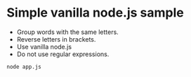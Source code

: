# Simple vanilla node.js sample
* Group words with the same letters.
* Reverse letters in brackets.
* Use vanilla node.js
* Do not use regular expressions.

```
node app.js
```